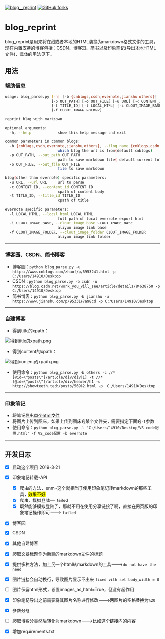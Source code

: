 [![blog__reprint](https://img.shields.io/badge/showteeth-blog__reprint-yellow)](https://github.com/showteeth/blog_reprint)
[![GitHub forks](https://img.shields.io/github/forks/showteeth/blog_reprint)](https://github.com/showteeth/blog_reprint/network)

# blog_reprint
blog_reprint是用来将在线或者本地的HTML装换为markdown格式文件的工具，现在内置支持的博客包括：CSDN、博客园、简书以及印象笔记(导出本地HTML文件)，具体的用法见下。

## 用法

### 帮助信息
```bash
usage: blog_parse.py [-h] [-b {cnblogs,csdn,evernote,jianshu,others}]
                     [-p OUT_PATH] [-o OUT_FILE] [-u URL] [-c CONTENT_ID]
                     [-t TITLE_ID] [-l LOCAL_HTML] [-i CLOUT_IMAGE_BASE]
                     [-f CLOUT_IMAGE_FOLDER]

reprint blog with markdown

optional arguments:
  -h, --help            show this help message and exit

common parameters in common blogs:
  -b {cnblogs,csdn,evernote,jianshu,others}, --blog_name {cnblogs,csdn,evernote,jianshu,others}
                        which blog the url is from(default cnblogs)
  -p OUT_PATH, --out_path OUT_PATH
                        path to save markdown file( default current folder)
  -o OUT_FILE, --out_file OUT_FILE
                        file to save markdown

blog(other than evernote) specific parameters:
  -u URL, --url URL     url to parse
  -c CONTENT_ID, --content_id CONTENT_ID
                        xpath of content body
  -t TITLE_ID, --title_id TITLE_ID
                        xpath of title

evernote specific parameters:
  -l LOCAL_HTML, --local_html LOCAL_HTML
                        full path of local evernote export html
  -i CLOUT_IMAGE_BASE, --clout_image_base CLOUT_IMAGE_BASE
                        aliyun image link base
  -f CLOUT_IMAGE_FOLDER, --clout_image_folder CLOUT_IMAGE_FOLDER
                        aliyun image link folder
```

<hr />

### 博客园、CSDN、简书博客
* 博客园：`python blog_parse.py -u https://www.cnblogs.com/zhaof/p/6953241.html -p C:/Users/14910/Desktop`
* CSDN：`python blog_parse.py -b csdn -u https://blog.csdn.net/work_you_will_see/article/details/84638750 -p C:/Users/14910/Desktop`
* 简书博客：`python blog_parse.py -b jianshu -u https://www.jianshu.com/p/95331e7a98cd -p C:/Users/14910/Desktop`

<hr />

### 自建博客
* 得到title的xpath：

![得到title的xpath.png](https://showteeth.oss-cn-beijing.aliyuncs.com/blog_img/得到title的xpath.png)

* 得到content的xpath：

![得到content的xpath.png](https://showteeth.oss-cn-beijing.aliyuncs.com/blog_img/得到content的xpath.png)

* 使用命令：`python blog_parse.py -b others -c //*[@id=\"posts\"]/article/div/div[1] -t //*[@id=\"posts\"]/article/div/header/h1 -u http://showteeth.tech/posts/56982.html -p  C:/Users/14910/Desktop`

<hr />

### 印象笔记
* 将笔记[导出单个html文件](https://help.evernote.com/hc/sr-me/articles/213420097-%E5%8D%B0%E8%B1%A1%E7%AC%94%E8%AE%B0%E5%A6%82%E4%BD%95%E5%AF%BC%E5%87%BA%E5%AF%BC%E5%85%A5%E7%AC%94%E8%AE%B0-)
* 将图片上传到图床，如果上传到图床的某个文件夹，需要指定下面的`-f`参数
* 使用命令：`python blog_parse.py -l "C:/Users/14910/Desktop/VS code配置.html" -f VS_code配置 -b evernote`

<hr />

## 开发日志
- [x] 启动这个项目 2019-3-21
- [x] 印象笔记转载-API
  - [x] 爬虫的方法，enml-这个就相当于使用印象笔记转markdown的那些工具，<mark>效果不好</mark>
  - [x] 爬虫，模拟登陆--- failed
  - [x] 既然能够模拟登陆了，那就不用在使用分享链接了啊，直接在网页版的印象笔记操作即可---> `failed`
- [x] 博客园
- [x] CSDN
- [x] 其他自建博客
- [x] 爬取文章标题作为新建的markdown文件的标题
- [x] 提供多种方法，加上另一个html转markdown的工具--->`do not have the need`
- [x] 图片链接会自动换行，导致图片显示不出来 `fixed with set body_width = 0`
- [ ] 图片保留html形式，设置images_as_html=True，但没有起作用

- [x] 印象笔记导出之前需要将其图片名称进行修改--->两图片的空格替换为`%20`
- [x] 参数分组
- [ ] 爬取博客分类然后转化为markdown--->比如这个链接内的[内容](http://rvdsd.top/categories/%E7%94%9F%E7%89%A9%E7%BB%9F%E8%AE%A1/)
- [x] 增加requirements.txt
